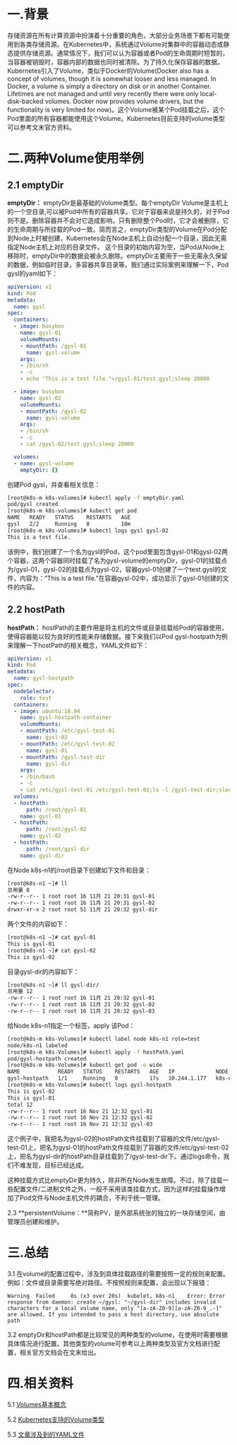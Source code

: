# 一.背景
存储资源在所有计算资源中扮演着十分重要的角色，大部分业务场景下都有可能使用到各类存储资源。在Kubernetes中，系统通过Volume对集群中的容器动态或静态提供存储资源。通常情况下，我们可以认为容器或者Pod的生命周期时短暂的，当容器被销毁时，容器内部的数据也同时被清除。为了持久化保存容器的数据，Kubernetes引入了Volume，类似于Docker的Volume(Docker also has a concept of volumes, though it is somewhat looser and less managed. In Docker, a volume is simply a directory on disk or in another Container. Lifetimes are not managed and until very recently there were only local-disk-backed volumes. Docker now provides volume drivers, but the functionality is very limited for now)。这个Volume被某个Pod挂载之后，这个Pod里面的所有容器都能使用这个Volume。Kubernetes目前支持的volume类型可以参考文末官方资料。

# 二.两种Volume使用举例
## 2.1 emptyDir

**emptyDir：** emptyDir是最基础的Volume类型。每个emptyDir Volume是主机上的一个空目录,可以被Pod中所有的容器共享。它对于容器来说是持久的，对于Pod则不是。删除容器并不会对它造成影响，只有删除整个Pod时，它才会被删除，它的生命周期与所挂载的Pod一致。简而言之，emptyDir类型的Volume在Pod分配到Node上时被创建，Kubernetes会在Node主机上自动分配一个目录，因此无需指定Node主机上对应的目录文件。 这个目录的初始内容为空，当Pod从Node上移除时，emptyDir中的数据会被永久删除。emptyDir主要用于一些无需永久保留的数据，例如临时目录，多容器共享目录等。我们通过实际案例来理解一下，Pod gysl的yaml如下：
```yaml
apiVersion: v1
kind: Pod
metadata:
  name: gysl
spec:
  containers:
  - image: busybox
    name: gysl-01
    volumeMounts:
    - mountPath: /gysl-01
      name: gysl-volume
    args:
    - /bin/sh
    - -c
    - echo "This is a test file.">/gysl-01/test.gysl;sleep 20000

  - image: busybox
    name: gysl-02
    volumeMounts:
    - mountPath: /gysl-02
      name: gysl-volume
    args:
    - /bin/sh
    - -c
    - cat /gysl-02/test.gysl;sleep 20000

  volumes:
  - name: gysl-volume
    emptyDir: {}
```
创建Pod gysl，并查看相关信息：
```bash
[root@k8s-m k8s-volumes]# kubectl apply -f emptyDir.yaml
pod/gysl created
[root@k8s-m k8s-volumes]# kubectl get pod
NAME   READY   STATUS    RESTARTS   AGE
gysl   2/2     Running   0          10m
[root@k8s-m k8s-volumes]# kubectl logs gysl gysl-02
This is a test file.
```
该例中，我们创建了一个名为gysl的Pod，这个pod里面包含gysl-01和gysl-02两个容器，这两个容器同时挂载了名为gysl-volume的emptyDir，gysl-01的挂载点为/gysl-01，gysl-02的挂载点为gysl-02，容器gysl-01创建了一个test.gysl的文件，内容为：“This is a test file.”在容器gysl-02中，成功显示了gysl-01创建的文件的内容。

## 2.2  hostPath
**hostPath：** hostPath的主要作用是将主机的文件或目录挂载给Pod的容器使用，使得容器能以较为良好的性能来存储数据。接下来我们以Pod gysl-hostpath为例来理解一下hostPath的相关概念，YAML文件如下：
```yaml
apiVersion: v1
kind: Pod
metadata:
  name: gysl-hostpath
spec:
  nodeSelector: 
    role: test
  containers:
  - image: ubuntu:18.04
    name: gysl-hostpath-container
    volumeMounts:
    - mountPath: /etc/gysl-test-01
      name: gysl-02
    - mountPath: /etc/gysl-test-02
      name: gysl-01
    - mountPath: /gysl-test-dir
      name: gysl-dir
    args:
    - /bin/bash
    - -c 
    - cat /etc/gysl-test-01 /etc/gysl-test-02;ls -l /gysl-test-dir;sleep 3600
  volumes:
  - hostPath: 
      path: /root/gysl-01
    name: gysl-01
  - hostPath:
      path: /root/gysl-02
    name: gysl-02
  - hostPath:
      path: /root/gysl-dir
    name: gysl-dir
```
在Node k8s-n1的/root目录下创建如下文件和目录：
```bash
[root@k8s-n1 ~]# ll
总用量 8
-rw-r--r-- 1 root root 16 11月 21 20:31 gysl-01
-rw-r--r-- 1 root root 16 11月 21 20:31 gysl-02
drwxr-xr-x 2 root root 51 11月 21 20:32 gysl-dir
```
两个文件的内容如下：
```bash
[root@k8s-n1 ~]# cat gysl-01
This is gysl-01
[root@k8s-n1 ~]# cat gysl-02
This is gysl-02
```
目录gysl-dir的内容如下：
```bash
[root@k8s-n1 ~]# ll gysl-dir/
总用量 12
-rw-r--r-- 1 root root 16 11月 21 20:32 gysl-01
-rw-r--r-- 1 root root 16 11月 21 20:32 gysl-02
-rw-r--r-- 1 root root 16 11月 21 20:32 gysl-03
```
给Node k8s-n1指定一个标签，apply 该Pod：
```bash
[root@k8s-m k8s-Volumes]# kubectl label node k8s-n1 role=test
node/k8s-n1 labeled
[root@k8s-m k8s-Volumes]# kubectl apply -f hostPath.yaml
pod/gysl-hostpath created
[root@k8s-m k8s-Volumes]# kubectl get pod -o wide
NAME            READY   STATUS    RESTARTS   AGE   IP             NODE     NOMINATED NODE
gysl-hostpath   1/1     Running   0          17s   10.244.1.177   k8s-n1   <none>
[root@k8s-m k8s-Volumes]# kubectl logs gysl-hostpath
This is gysl-02
This is gysl-01
total 12
-rw-r--r-- 1 root root 16 Nov 21 12:32 gysl-01
-rw-r--r-- 1 root root 16 Nov 21 12:32 gysl-02
-rw-r--r-- 1 root root 16 Nov 21 12:32 gysl-03
```
这个例子中，我把名为gysl-02的hostPath文件挂载到了容器的文件/etc/gysl-test-01上，把名为gysl-01的hostPath文件挂载到了容器的文件/etc/gysl-test-02上，把名为gysl-dir的hostPath目录挂载到了/gysl-test-dir下。通过logs命令，我们不难发现，目标已经达成。

这种挂载方式比emptyDir更为持久，除非所在Node发生故障。不过，除了挂载一些配置文件/二进制文件之外，一般不采用该类挂载方式，因为这样的挂载操作增加了Pod文件与Node主机文件的耦合，不利于统一管理。

2.3 **persistentVolume：**简称PV，是外部系统张的独立的一块存储空间，由管理员创建和维护。

# 三.总结
3.1 在volume的配置过程中，涉及到具体挂载路径的需要按照一定的规则来配置。例如：文件或目录需要写绝对路径。不按照规则来配置，会出现以下报错：
```
Warning  Failed     8s (x3 over 20s)  kubelet, k8s-n1    Error: Error response from daemon: create ~/gysl: "~/gysl-dir" includes invalid characters for a local volume name, only "[a-zA-Z0-9][a-zA-Z0-9_.-]" are allowed. If you intended to pass a host directory, use absolute path
```
3.2 emptyDir和hostPath都是比较常见的两种类型的volume，在使用时需要根据具体情况进行配置。其他类型的volume可参考以上两种类型及官方文档进行配置，相关官方文档会在文末给出。

# 四.相关资料
5.1 [Volumes基本概念](https://kubernetes.io/docs/concepts/storage/volumes/)

5.2 [Kubernetes支持的Volume类型](https://kubernetes.io/docs/concepts/storage/volumes/#types-of-volumes)

5.3 [文章涉及到的YAML文件](https://github.com/mrivandu/WorkAndStudy/tree/master/DockerfilesAndYamls/k8s-Volumes)